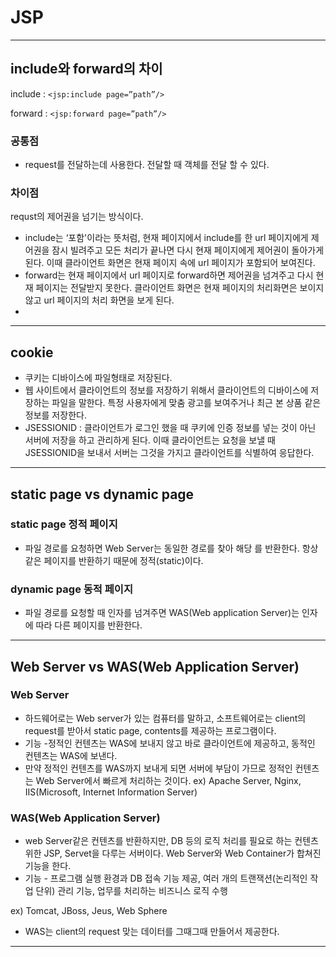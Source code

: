 # JSP

---

## include와 forward의 차이

include : `<jsp:include page=”path”/>`

forward : `<jsp:forward page=”path”/>`

### 공통점

- request를 전달하는데 사용한다. 전달할 때 객체를 전달 할 수 있다.

### 차이점
requst의 제어권을 넘기는 방식이다.
- include는 ‘포함'이라는 뜻처럼, 현재 페이지에서 include를 한 url 페이지에게 제어권을 잠시 빌려주고 모든 처리가 끝나면 다시 현재 페이지에게 제어권이 돌아가게 된다. 이때 클라이언트 화면은 현재 페이지 속에 url 페이지가 포함되어 보여진다.
- forward는 현재 페이지에서 url 페이지로 forward하면 제어권을 넘겨주고 다시 현재 페이지는 전달받지 못한다. 클라이언트 화면은 현재 페이지의 처리화면은 보이지 않고 url 페이지의 처리 화면을 보게 된다.
- 
---

## cookie

- 쿠키는 디바이스에 파일형태로  저장된다.
- 웹 사이트에서 클라이언트의 정보를 저장하기 위해서 클라이언트의 디바이스에 저장하는 파일을 말한다. 특정 사용자에게 맞춤 광고를 보여주거나 최근 본 상품 같은 정보를 저장한다.
- JSESSIONID : 클라이언트가 로그인 했을 때 쿠키에 인증 정보를 넣는 것이 아닌 서버에 저장을 하고 관리하게 된다. 이때 클라이언트는 요청을 보낼 때 JSESSIONID을 보내서 서버는 그것을 가지고 클라이언트를 식별하여 응답한다.

---

## static page vs dynamic page

### static page 정적 페이지
-  파일 경로를 요청하면 Web Server는 동일한 경로를 찾아 해당 <File Contents>를 반환한다. 항상 같은 페이지를 반환하기 때문에 정적(static)이다.
  
### dynamic page 동적 페이지
-  파일 경로를 요청할 때 인자를 넘겨주면 WAS(Web application Server)는 인자에 따라 다른 페이지를 반환한다.
  
---
## Web Server vs WAS(Web Application Server)
  
### Web Server

- 하드웨어로는 Web server가 있는 컴퓨터를 말하고, 소프트웨어로는 client의 request를 받아서 static page, contents를 제공하는 프로그램이다.
- 기능 -정적인 컨텐츠는 WAS에 보내지 않고 바로 클라이언트에 제공하고, 동적인 컨텐츠는 WAS에 보낸다.
- 만약 정적인 컨텐츠를 WAS까지 보내게 되면 서버에 부담이 가므로 정적인 컨텐츠는 Web Server에서 빠르게 처리하는 것이다.
 ex) Apache Server, Nginx, IIS(Microsoft, Internet Information Server)

### WAS(Web Application Server)

- web Server같은 컨텐츠를 반환하지만, DB 등의 로직 처리를 필요로 하는 컨텐츠 위한 JSP, Servet을 다루는 서버이다. Web Server와 Web Container가 합쳐진 기능을 한다.
- 기능 - 프로그램 실행 환경과 DB 접속 기능 제공, 여러 개의 트랜잭션(논리적인 작업 단위) 관리 기능, 업무를 처리하는 비즈니스 로직 수행

ex) Tomcat, JBoss, Jeus, Web Sphere

- WAS는 client의 request 맞는 데이터를 그때그때 만들어서 제공한다.
  
---
  

  

